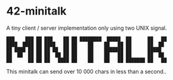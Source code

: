 # 42-minitalk
A tiny client / server implementation only using two UNIX signal.


```
███    ███ ██ ███    ██ ██ ████████  █████  ██      ██   ██
████  ████ ██ ████   ██ ██    ██    ██   ██ ██      ██  ██  
██ ████ ██ ██ ██ ██  ██ ██    ██    ███████ ██      █████   
██  ██  ██ ██ ██  ██ ██ ██    ██    ██   ██ ██      ██  ██  
██      ██ ██ ██   ████ ██    ██    ██   ██ ███████ ██   ██ 
```
This minitalk can send over 10 000 chars in less than a second..

